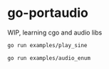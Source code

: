 # go-portaudio


WIP, learning cgo and audio libs

```sh
go run examples/play_sine
```

```sh
go run examples/audio_enum
```
